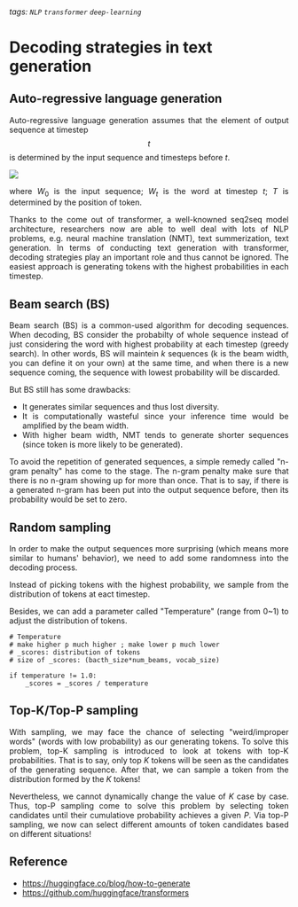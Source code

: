 ###### tags: `NLP`  `transformer` `deep-learning` 
# Decoding strategies in text generation

## Auto-regressive language generation
<div style='text-align: justify;'>
<p>

Auto-regressive language generation assumes that the element  of output sequence at timestep $$t$$ is determined by the input sequence and timesteps before $t$.

![](https://i.imgur.com/JKrMxhT.png)

where $W_0$ is the input sequence; $W_t$ is the word at timestep $t$; $T$ is determined by the position of <EOS> token.

</p>
</div>

<div style='text-align: justify;'>
<p>

Thanks to the come out of transformer, a well-knowned seq2seq model architecture, researchers now are able to well deal with lots of NLP problems, e.g. neural machine translation (NMT), text summerization, text generation. In terms of conducting text generation with transformer, decoding strategies play an important role and thus cannot be ignored. The easiest approach is generating tokens with the highest probabilities in each timestep.

</p>
</div>

## Beam search (BS)
<div style='text-align: justify;'>
<p>

Beam search (BS) is a common-used algorithm for decoding sequences. When decoding, BS consider the probabilty of whole sequence instead of just considering the word with highest probability at each timestep (greedy search). In other words, BS will maintein $k$ sequences (k is the beam width, you can define it on your own) at the same time, and when there is a new sequence coming, the sequence with lowest probability will be discarded.

But BS still has some drawbacks:
- It generates similar sequences and thus lost diversity.
- It is computationally wasteful since your inference time would be amplified by the beam width.
- With higher beam width, NMT tends to generate shorter sequences (since <EOS> token is more likely to be generated).

To avoid the repetition of generated sequences, a simple remedy called "n-gram penalty" has come to the stage. The n-gram penalty make sure that there is no n-gram showing up for more than once. That is to say, if there is a generated n-gram has been put into the output sequence before, then its probability would be set to zero.


</p>
</div>

## Random sampling
<div style='text-align: justify;'>
<p>

In order to make the output sequences more surprising (which means more similar to humans' behavior), we need to add some randomness into the decoding process.

Instead of picking tokens with the highest probability, we sample from the distribution of tokens at eact timestep.

Besides, we can add a parameter called "Temperature" (range from 0~1) to adjust the distribution of tokens.

```
# Temperature
# make higher p much higher ; make lower p much lower
# _scores: distribution of tokens
# size of _scores: (bacth_size*num_beams, vocab_size)

if temperature != 1.0:
    _scores = _scores / temperature
```

</p>
</div>

## Top-K/Top-P sampling
<div style='text-align: justify;'>
<p>

With sampling, we may face the chance of selecting "weird/improper words" (words with low probability) as our generating tokens. To solve this problem, top-K sampling is introduced to look at tokens with top-K probabilities. That is to say, only top $K$ tokens will be seen as the candidates of the generating sequence. After that, we can sample a token from the distribution formed by the $K$ tokens!

Nevertheless, we cannot dynamically change the value of $K$ case by case. Thus, top-P sampling come to solve this problem by selecting token candidates until their cumulatiove probability achieves a given $P$. Via top-P sampling, we now can select different amounts of token candidates based on different situations!

</p>
</div>


## Reference
- https://huggingface.co/blog/how-to-generate
- https://github.com/huggingface/transformers

